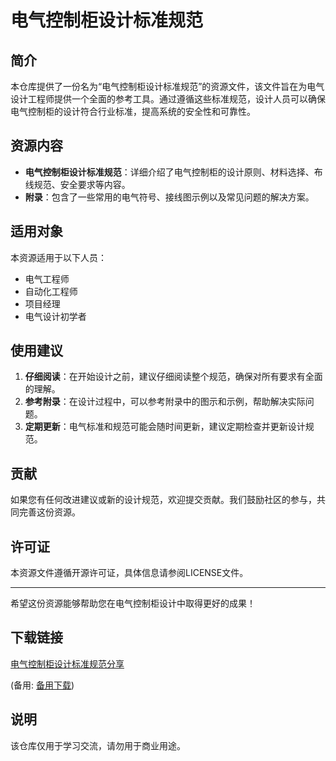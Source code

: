 # 电气控制柜设计标准规范

## 简介
本仓库提供了一份名为“电气控制柜设计标准规范”的资源文件，该文件旨在为电气设计工程师提供一个全面的参考工具。通过遵循这些标准规范，设计人员可以确保电气控制柜的设计符合行业标准，提高系统的安全性和可靠性。

## 资源内容
- **电气控制柜设计标准规范**：详细介绍了电气控制柜的设计原则、材料选择、布线规范、安全要求等内容。
- **附录**：包含了一些常用的电气符号、接线图示例以及常见问题的解决方案。

## 适用对象
本资源适用于以下人员：
- 电气工程师
- 自动化工程师
- 项目经理
- 电气设计初学者

## 使用建议
1. **仔细阅读**：在开始设计之前，建议仔细阅读整个规范，确保对所有要求有全面的理解。
2. **参考附录**：在设计过程中，可以参考附录中的图示和示例，帮助解决实际问题。
3. **定期更新**：电气标准和规范可能会随时间更新，建议定期检查并更新设计规范。

## 贡献
如果您有任何改进建议或新的设计规范，欢迎提交贡献。我们鼓励社区的参与，共同完善这份资源。

## 许可证
本资源文件遵循开源许可证，具体信息请参阅LICENSE文件。

---
希望这份资源能够帮助您在电气控制柜设计中取得更好的成果！

## 下载链接
[电气控制柜设计标准规范分享](https://pan.quark.cn/s/0b739395d6c9) 

(备用: [备用下载](https://pan.baidu.com/s/1gnNfONV_STTnGSdICRC5HA?pwd=1234))

## 说明

该仓库仅用于学习交流，请勿用于商业用途。

